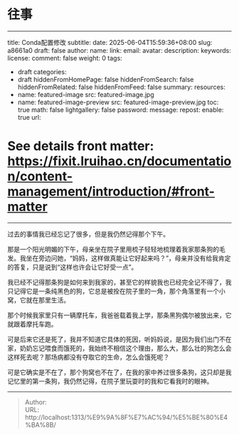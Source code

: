 # 往事


---
title: Conda配置修改
subtitle:
date: 2025-06-04T15:59:36+08:00
slug: a8661a0
draft: false
author:
  name:
  link:
  email:
  avatar:
description:
keywords:
license:
comment: false
weight: 0
tags:
  - draft
categories:
  - draft
hiddenFromHomePage: false
hiddenFromSearch: false
hiddenFromRelated: false
hiddenFromFeed: false
summary:
resources:
  - name: featured-image
    src: featured-image.jpg
  - name: featured-image-preview
    src: featured-image-preview.jpg
toc: true
math: false
lightgallery: false
password:
message:
repost:
  enable: true
  url:

# See details front matter: https://fixit.lruihao.cn/documentation/content-management/introduction/#front-matter
---


过去的事情我已经忘记了很多，但是我仍然记得那个下午。

那是一个阳光明媚的下午，母亲坐在院子里用梳子轻轻地梳理着我家那条狗的毛发。我坐在旁边问她，“妈妈，这样做真能让它好起来吗？”，母亲并没有给我肯定的答复，只是说到“这样也许会让它好受一点”。

我已经不记得那条狗是如何来到我家的，甚至它的样貌我也已经完全记不得了，我只记得它是一条纯黑色的狗，它总是被拴在院子里的一角，那个角落里有一个小窝，它就在那里生活。

那个时候我家里只有一辆摩托车，我爸爸载着我上学，那条黑狗偶尔被放出来，它就跟着摩托车跑。

可是后来它还是死了，我并不知道它具体的死因，听妈妈说，是因为我们出门不在家，奶奶忘记喂食而饿死的，我始终不相信这个理由，那么大，那么壮的狗怎么会这样死去呢？那场病都没有夺取它的生命，怎么会饿死呢？

可是它确实是不在了，那个狗窝也不在了，在我的家中养过很多条狗，这只却是我记忆里的第一条狗，我仍然记得，在院子里玩耍时的我和它看我时的眼神。

---

> Author: <no value>  
> URL: http://localhost:1313/%E9%9A%8F%E7%AC%94/%E5%BE%80%E4%BA%8B/  

